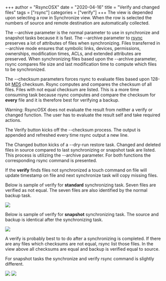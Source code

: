 +++
author = "RsyncOSX"
date = "2020-04-16"
title =  "Verify and changed files"
tags = ["rsync"]
categories = ["verify"]
+++
The view is depended upon selecting a row in Synchronize view. When the row is selected the numbers of source and remote destination are automatically collected.

The --archive parameter is the normal parameter to use in synchronize and snapshot tasks because it is fast. The --archive parameter to [rsync](https://en.wikipedia.org/wiki/Rsync) preserves a lot of attributes of files when synchronizing. Files transferred in --archive mode ensures that symbolic links, devices, permissions, ownerships, modification times, ACLs, and extended attributes are preserved. When synchronizing files based upon the --archive parameter, rsync compares file size and last modification time to compute which files to be synchronized.

The --checksum parameters forces rsync to evaluate files based upon 128-bit [MD5](https://en.wikipedia.org/wiki/MD5) checksum. Rsync computes and compares the checksum of all files. Files with not equal checksum are listed. This is a more time consuming task because rsync computes and compare the checksum for **every** file and it is therefore best for verifying a backup.

Warning: RsyncOSX does not evaluate the result from neither
a verify or changed function. The user has to evaluate the
result self and take required actions.

The Verify button kicks off the --checksum process. The output is appended and refreshed every time rsync output a new line.

The Changed button kicks of a --dry-run restore task. Changed and deleted files in source compared to last synchronizing or snapshot task are listed. This process is utilizing the --archive parameter. For both functions the corresponding rsync command is presented.

If the **verify** finds files not synchronized a touch command on file will update timestamp on file and next synchronize task will copy missing files.

Below is sample of verify for **standard** synchronizing task. Seven files are verified as not equal. The seven files are also identified by the normal backup task.

![](/images/RsyncOSX/master/verify/verify.png)

Below is sample of verify for **snapshot** synchronizing task. The source and backup is identical after the synchronizing task.

![](/images/RsyncOSX/master/verify/snapshot.png)

A verify is probably best to to do after a synchronizing is completed. If there are any files which checksums are not equal, rsync list those files. In the view above all checksums are equal and backup is verified equal to source.

For snapshot tasks the synchronize and verify rsync command is slightly different.

![](/images/RsyncOSX/master/verify/snapshot2.png)
![](/images/RsyncOSX/master/verify/snapshot3.png)
